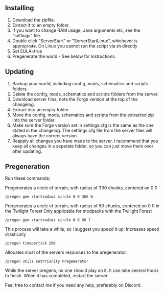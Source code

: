 ## Installing

1) Download the zipfile.
2) Extract it to an empty folder.
3) If you want to change RAM usage, Java arguments etc, see the "settings" file.
4) Double click "ServerStart" or "ServerStartLinux", whichever is appropriate.
	On Linux you cannot run the script via sh directly
5) Set EULA=true
6) Pregenerate the world - See below for instructions.



## Updating

1) Backup your world, including config, mods, schematics and scripts folders.
2) Delete the config, mods, schematics and scripts folders from the server.
3) Download server files, note the Forge version at the top of the changelog.
4) Extract into an empty folder.
5) Move the config, mods, schematics and scripts from the extracted zip into the server folder.
6) Make sure the Forge version set in settings.cfg is the same as the one stated in the changelog. 
	The settings.cfg file from the server files will always have the correct version.
7) Reapply all changes you have made to the server. I recommend that you keep all changes in a seperate
	folder, so you can just move them over after updating.
	
	
	
## Pregeneration

Run these commands:

Pregenerates a circle of terrain, with radius of 300 chunks, centered on 0 0
```
/pregen gen startradius circle 0 0 300 0
```

Pregenerates a circle of terrain, with radius of 50 chunks, centered on 0 0 in the Twilight Forest
Only applicable for modpacks with the Twilight Forest
```
/pregen gen startradius circle 0 0 50 7
```

This process will take a while, so I suggest you speed it up:
Increases speed drastically
```
/pregen timepertick 250
```

Allocates most of the servers resources to the pregenerator.
```
/pregen utils setPriority Pregenerator
```


While the server pregens, no one should play on it.
It can take several hours to finish. When it has completed,
restart the server.

Feel free to contact me if you need any help, preferably on Discord.